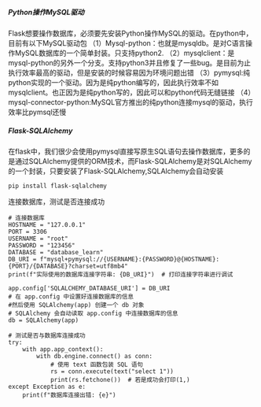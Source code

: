 ##### Python操作MySQL驱动
Flask想要操作数据库，必须要先安装Python操作MySQL的驱动。在python中，目前有以下MySQL驱动包
（1）Mysql-python：也就是mysqldb。是对C语言操作MySQL数据库的一个简单封装。只支持python2.
（2）mysqlclient：是mysql-python的另外一个分支。支持python3并且修复了一些bug。是目前为止执行效率最高的驱动，但是安装的时候容易因为环境问题出错
（3）pymysql:纯python实现的一个驱动。因为是纯python编写的，因此执行效率不如mysqlclient。也正因为是纯python写的，因此可以和python代码无缝链接
（4）mysql-connector-python:MySQL官方推出的纯python连接mysql的驱动，执行效率比pymsql还慢

##### Flask-SQLAlchemy
在flask中，我们很少会使用pymysql直接写原生SQL语句去操作数据库，更多的是通过SQLAlchemy提供的ORM技术，而Flask-SQLAlchemy是对SQLAlchemy的一个封装，只要安装了Flask-SQLAlchemy,SQLAlchemy会自动安装
```
pip install flask-sqlalchemy
```

连接数据库，测试是否连接成功
```
# 连接数据库
HOSTNAME = "127.0.0.1"
PORT = 3306
USERNAME = "root"
PASSWORD = "123456"
DATABASE = "database_learn"
DB_URI = f"mysql+pymysql://{USERNAME}:{PASSWORD}@{HOSTNAME}:{PORT}/{DATABASE}?charset=utf8mb4"
print(f"实际使用的数据库连接字符串: {DB_URI}")  # 打印连接字符串进行调试

app.config['SQLALCHEMY_DATABASE_URI'] = DB_URI
# 在 app.config 中设置好连接数据库的信息
#然后使用 SQLAlchemy(app) 创建一个 db 对象
# SQLAlchemy 会自动读取 app.config 中连接数据库的信息
db = SQLAlchemy(app)

# 测试是否与数据库连接成功
try:
    with app.app_context():
        with db.engine.connect() as conn:
            # 使用 text 函数包装 SQL 语句
            rs = conn.execute(text("select 1"))
            print(rs.fetchone())  # 若是成功会打印(1,)
except Exception as e:
    print(f"数据库连接出错: {e}")
```